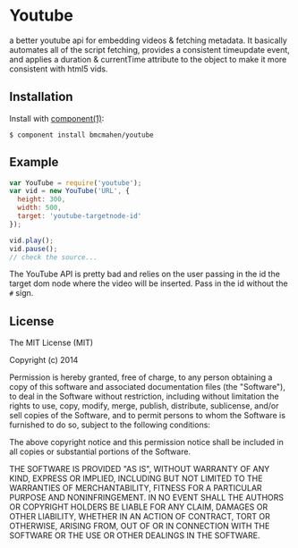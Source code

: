 
# Youtube

  a better youtube api for embedding videos & fetching metadata. It basically automates all of the script fetching, provides a consistent timeupdate event, and applies a duration & currentTime attribute to the object to make it more consistent with html5 vids.

## Installation

  Install with [component(1)](http://component.io):

    $ component install bmcmahen/youtube

## Example

```javascript
var YouTube = require('youtube');
var vid = new YouTube('URL', {
  height: 300,
  width: 500,
  target: 'youtube-targetnode-id'
});

vid.play();
vid.pause();
// check the source...
```

The YouTube API is pretty bad and relies on the user passing in the id the target dom node where the video will be inserted. Pass in the id without the `#` sign. 


## License

  The MIT License (MIT)

  Copyright (c) 2014 <copyright holders>

  Permission is hereby granted, free of charge, to any person obtaining a copy
  of this software and associated documentation files (the "Software"), to deal
  in the Software without restriction, including without limitation the rights
  to use, copy, modify, merge, publish, distribute, sublicense, and/or sell
  copies of the Software, and to permit persons to whom the Software is
  furnished to do so, subject to the following conditions:

  The above copyright notice and this permission notice shall be included in
  all copies or substantial portions of the Software.

  THE SOFTWARE IS PROVIDED "AS IS", WITHOUT WARRANTY OF ANY KIND, EXPRESS OR
  IMPLIED, INCLUDING BUT NOT LIMITED TO THE WARRANTIES OF MERCHANTABILITY,
  FITNESS FOR A PARTICULAR PURPOSE AND NONINFRINGEMENT. IN NO EVENT SHALL THE
  AUTHORS OR COPYRIGHT HOLDERS BE LIABLE FOR ANY CLAIM, DAMAGES OR OTHER
  LIABILITY, WHETHER IN AN ACTION OF CONTRACT, TORT OR OTHERWISE, ARISING FROM,
  OUT OF OR IN CONNECTION WITH THE SOFTWARE OR THE USE OR OTHER DEALINGS IN
  THE SOFTWARE.